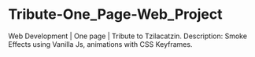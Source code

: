 # Tribute-One_Page-Web_Project
Web Development | One page | Tribute to Tzilacatzin.
Description: Smoke Effects using Vanilla Js, animations with CSS Keyframes. 
